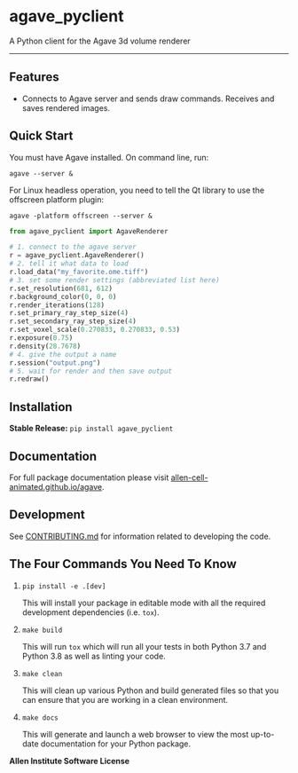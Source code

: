 # agave_pyclient

A Python client for the Agave 3d volume renderer

---

## Features

- Connects to Agave server and sends draw commands. Receives and saves rendered images.

## Quick Start

You must have Agave installed. On command line, run:

```
agave --server &
```

For Linux headless operation, you need to tell the Qt library to use the offscreen platform plugin:

```
agave -platform offscreen --server &
```

```python
from agave_pyclient import AgaveRenderer

# 1. connect to the agave server
r = agave_pyclient.AgaveRenderer()
# 2. tell it what data to load
r.load_data("my_favorite.ome.tiff")
# 3. set some render settings (abbreviated list here)
r.set_resolution(681, 612)
r.background_color(0, 0, 0)
r.render_iterations(128)
r.set_primary_ray_step_size(4)
r.set_secondary_ray_step_size(4)
r.set_voxel_scale(0.270833, 0.270833, 0.53)
r.exposure(0.75)
r.density(28.7678)
# 4. give the output a name
r.session("output.png")
# 5. wait for render and then save output
r.redraw()
```

## Installation

**Stable Release:** `pip install agave_pyclient`<br>

## Documentation

For full package documentation please visit [allen-cell-animated.github.io/agave](https://allen-cell-animated.github.io/agave).

## Development

See [CONTRIBUTING.md](CONTRIBUTING.md) for information related to developing the code.

## The Four Commands You Need To Know

1. `pip install -e .[dev]`

   This will install your package in editable mode with all the required development
   dependencies (i.e. `tox`).

2. `make build`

   This will run `tox` which will run all your tests in both Python 3.7
   and Python 3.8 as well as linting your code.

3. `make clean`

   This will clean up various Python and build generated files so that you can ensure
   that you are working in a clean environment.

4. `make docs`

   This will generate and launch a web browser to view the most up-to-date
   documentation for your Python package.

**Allen Institute Software License**
